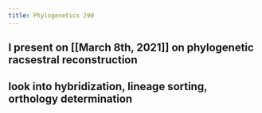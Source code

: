 ```yaml
---
title: Phylogenetics 290
---
```


## I present on [[March 8th, 2021]] on phylogenetic racsestral reconstruction

## look into hybridization, lineage sorting, orthology determination
